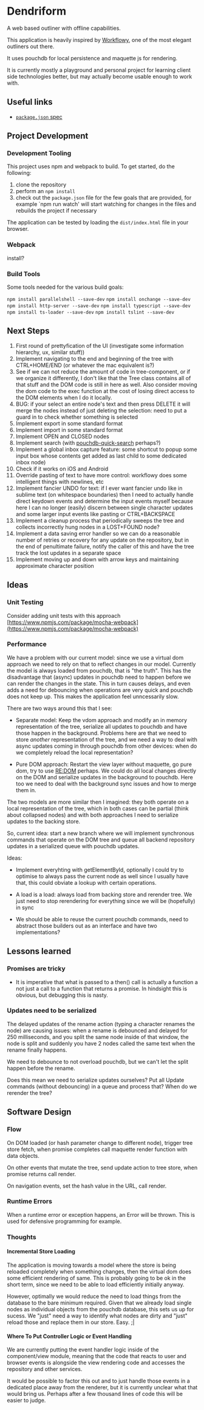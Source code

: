 # Dendriform

A web based outliner with offline capabilities.

This application is heavily inspired by [Workflowy](http://workflowy.com), one of the most elegant outliners out there.

It uses pouchdb for local persistence and maquette js for rendering.

It is currently mostly a playground and personal project for learning client side technologies better, but may actually become usable enough to work with.

## Useful links

* [`package.json` spec](https://docs.npmjs.com/files/package.json)

## Project Development

### Development Tooling

This project uses npm and webpack to build. To get started, do the following:

1. clone the repository
2. perform an `npm install`
3. check out the `package.json` file for the few goals that are provided, for example `npm run watch' will start watching for changes in the files and rebuilds the project if necessary

The application can be tested by loading the `dist/index.html` file in your browser.

### Webpack

install?

### Build Tools

Some tools needed for the various build goals:

`npm install parallelshell --save-dev`
`npm install onchange --save-dev`
`npm install http-server --save-dev`
`npm install typescript --save-dev`
`npm install ts-loader --save-dev`
`npm install tslint --save-dev`

## Next Steps

1. First round of prettyfication of the UI (investigate some information hierarchy, ux, similar stuff))
1. Implement navigating to the end and beginning of the tree with CTRL+HOME/END (or whatever the mac equivalent is?)
1. See if we can not reduce the amount of code in tree-component, or if we organize it differently, I don't like that the Tree class contains all of that stuff and the DOM code is still in here as well. Also consider moving the dom code to the exec function at the cost of losing direct access to the DOM elements when I do it locally.
1. BUG: if your select an entire node's text and then press DELETE it will merge the nodes instead of just deleting the selection: need to put a guard in to check whether something is selected
1. Implement export in some standard format
1. Implement import in some standard format
1. Implement OPEN and CLOSED nodes
1. Implement search (with [pouchdb-quick-search](https://github.com/pouchdb-community/pouchdb-quick-search) perhaps?)
1. Implement a global inbox capture feature: some shortcut to popup some input box whose contents get added as last child to some dedicated inbox node)
1. Check if it works on iOS and Android
1. Override pasting of text to have more control: workflowy does some intelligent things with newlines, etc
1. Implement fancier UNDO for text: if I ever want fancier undo like in sublime text (on whitespace boundaries) then I need to actually handle direct keydown events and determine the input events myself because here I can no longer (easily) discern between single character updates and some larger input events like pasting or CTRL+BACKSPACE
1. Implement a cleanup process that periodically sweeps the tree and collects incorrectly hung nodes in a LOST+FOUND node?
1. Implement a data saving error handler so we can do a reasonable number of retries or recovery for any update on the repository, but in the end of penultimate failure, notify the caller of this and have the tree track the lost updates in a separate space
1. Implement moving up and down with arrow keys and maintaining approximate character position

## Ideas

### Unit Testing

Consider adding unit tests with this approach [https://www.npmjs.com/package/mocha-webpack](https://www.npmjs.com/package/mocha-webpack)

### Performance

We have a problem with our current model: since we use a virtual dom approach we need to rely on that to reflect changes in our model. Currently the model is always loaded from pouchdb, that is "the truth". This has the disadvantage that (async) updates in pouchdb need to happen before we can render the changes in the state. This in turn causes delays, and even adds a need for debouncing when operations are very quick and pouchdb does not keep up. This makes the application feel unncessarily slow.

There are two ways around this that I see:

* Separate model: Keep the vdom approach and modify an in memory representation of the tree, serialize all updates to pouchdb and have those happen in the background. Problems here are that we need to store _another_ representation of the tree, and we need a way to deal with async updates coming in through pouchdb from other devices: when do we completely reload the local representation?

* Pure DOM approach: Restart the view layer without maquette, go pure dom, try to use [RE:DOM](https://redom.js.org/) perhaps. We could do all local changes directly on the DOM and serialize updates in the background to pouchdb. Here too we need to deal with the background sync issues and how to merge them in.

The two models are more similar then I imagined: they both operate on a local representation of the tree, which in both cases can be partial (think about collapsed nodes) and with both approaches I need to serialize updates to the backing store.

So, current idea: start a new branch where we will implement synchronous commands that operate on the DOM tree and queue all backend repository updates in a serialized queue with pouchdb updates.

Ideas:

* Implement everyhting with getElementById, optionally I could try to optimise to always pass the current node as well since I usually have that, this could obviate a lookup with certain operations.

* A load is a load: always load from backing store and rerender tree. We just need to stop rerendering for everything since we will be (hopefully) in sync

* We should be able to reuse the current pouchdb commands, need to abstract those builders out as an interface and have two implementations?

## Lessons learned

### Promises are tricky

* It is imperative that what is passed to a then() call is actually a function a not just a call to a function that returns a promise. In hindsight this is obvious, but debugging this is nasty.

### Updates need to be serialized

The delayed updates of the rename action (typing a character renames the node) are causing issues: when a rename is debounced and delayed for 250 milliseconds, and you split the same node inside of that window, the node is split and suddenly you have 2 nodes called the same text when the rename finally happens.

We need to debounce to not overload pouchdb, but we can't let the split happen before the rename.

Does this mean we need to serialize updates ourselves? Put all Update commands (without debouncing) in a queue and process that? When do we rerender the tree?

## Software Design

### Flow

On DOM loaded (or hash parameter change to different node), trigger tree store fetch, when promise completes call maquette render function with data objects.

On other events that mutate the tree, send update action to tree store, when promise returns call render.

On navigation events, set the hash value in the URL, call render.

### Runtime Errors

When a runtime error or exception happens, an Error will be thrown. This is used for defensive programming for example.

### Thoughts

#### Incremental Store Loading

The application is moving towards a model where the store is being reloaded completely when something changes, then the virtual dom does some efficient rendering of same. This is probably going to be ok in the short term, since we need to be able to load efficiently initially anyway.

However, optimally we would reduce the need to load things from the database to the bare minimum required. Given that we already load single nodes as individual objects from the pouchdb database, this sets us up for sucess. We "just" need a way to identify what nodes are dirty and "just" reload those and replace them in our store. Easy. ;|

#### Where To Put Controller Logic or Event Handling

We are currently putting the event handler logic inside of the component/view module, meaning that the code that reacts to user and browser events is alongside the view rendering code and accesses the repository and other services.

It would be possible to factor this out and to just handle those events in a dedicated place away from the renderer, but it is currently unclear what that would bring us. Perhaps after a few thousand lines of code this will be easier to judge.
